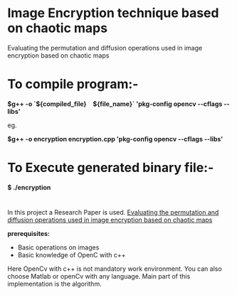 # Image Encryption technique based on chaotic maps
Evaluating the permutation and diffusion operations used in image encryption based on chaotic maps


# To compile program:-

**$g++ -o `${compiled_file}`  `${file_name}`     'pkg-config opencv --cflags --libs'**

eg.

**$g++ -o encryption encryption.cpp 'pkg-config opencv --cflags --libs'**

# To Execute generated binary file:-

**$ ./encryption**


#


In this project a Research Paper is used. [Evaluating the permutation and diffusion operations used in image encryption based on chaotic maps](https://ac.els-cdn.com/S0030402616000279/1-s2.0-S0030402616000279-main.pdf?_tid=8c235cf4-a7bc-41fe-b6bb-e77d9df1f893&acdnat=1537901559_94c0591f3ff0ae3108215529fcabc75d)

**prerequisites:**
  * Basic operations on images
  * Basic knowledge of OpenC with c++

  Here OpenCv with c++ is not mandatory work environment. You can also choose Matlab or openCv with any language. Main part of this implementation is the algorithm.